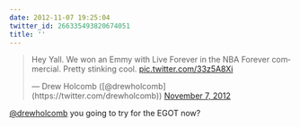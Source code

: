 ```yaml
---
date: 2012-11-07 19:25:04
twitter_id: 266335493820674051
title: ''
---
```


<blockquote class="twitter-tweet"><p lang="en" dir="ltr">Hey Yall. We won an Emmy with Live Forever in the NBA Forever commercial. Pretty stinking cool. <a href="http://t.co/33z5A8Xi">pic.twitter.com/33z5A8Xi</a></p>&mdash; Drew Holcomb ([@drewholcomb](https://twitter.com/drewholcomb)) <a href="https://twitter.com/drewholcomb/status/266280373556748289?ref_src=twsrc%5Etfw">November 7, 2012</a></blockquote>
<script async src="https://platform.twitter.com/widgets.js" charset="utf-8"></script>

[@drewholcomb](https://twitter.com/drewholcomb) you going to try for the EGOT now?

